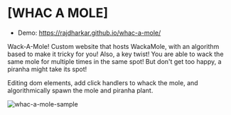 # [WHAC A MOLE]
- Demo: https://rajdharkar.github.io/whac-a-mole/

Wack-A-Mole! Custom website that hosts WackaMole, with an algorithm based to make it tricky for you! Also, a key twist! You are able to wack the same mole for multiple times in the same spot! But don't get too happy, a piranha might take its spot!

Editing dom elements, add click handlers to whack the mole, and algorithmically spawn the mole and piranha plant.

![whac-a-mole-sample](https://user-images.githubusercontent.com/78777681/221445356-31d1e159-9e71-43cb-8d38-a6988b81051d.png)
